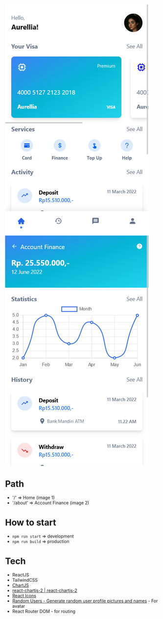 ![](/screenshot-1.png)
![](/screenshot-2.png)

# Path

- '/' => Home (image 1)
- '/about' => Account Finance (image 2)

# How to start

- `npm run start` => development
- `npm run build` => production

# Tech

- ReactJS
- TailwindCSS
- [ChartJS](https://www.chartjs.org/docs/latest/)
- [react-chartjs-2 | react-chartjs-2](https://react-chartjs-2.js.org/)
- [React Icons](https://react-icons.github.io/react-icons)
- [Random Users - Generate random user profile pictures and names](https://xsgames.co/randomusers/) - For avatar
- React Router DOM - for routing
